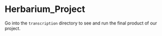 # Herbarium_Project

Go into the `transcription` directory to see and run the final product of our project.
